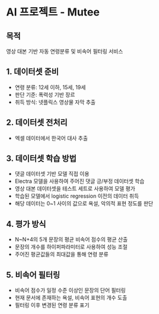 # AI 프로젝트 - Mutee

## 목적
영상 대본 기반 자동 연령분류 및 비속어 필터링 서비스

## 1. 데이터셋 준비
- 연령 분류: 12세 이하, 15세, 19세
- 판단 기준: 폭력성 기반 장르
- 취득 방식: 넷플릭스 영상물 자막 추출

## 2. 데이터셋 전처리
- 엑셀 데이터에서 한국어 대사 추출

## 3. 데이터셋 학습 방법
- 댓글 데이터셋 기반 모델 직접 이용
- Electra 모델을 사용하여 주어진 댓글 긍/부정 데이터셋 학습
- 영상 대본 데이터셋을 테스트 세트로 사용하여 모델 평가
- 학습된 모델에서 logistic regression 이전의 데이터 취득
- 해당 데이터는 0~1 사이의 값으로 욕설, 악의적 표현 정도를 판단

## 4. 평가 방식
- N~N+4의 5개 문장의 평균 비속어 점수의 평균 산출
- 문장의 개수를 하이퍼파라미터로 사용하여 성능 조절
- 주어진 평균값들의 최대값을 통해 연령 분류

## 5. 비속어 필터링
- 비속어 점수가 일정 수준 이상인 문장의 단어 필터링
- 현재 문서에 존재하는 욕설, 비속어 표현의 개수 도출
- 필터링 이후 변경된 연령 분류 표기

